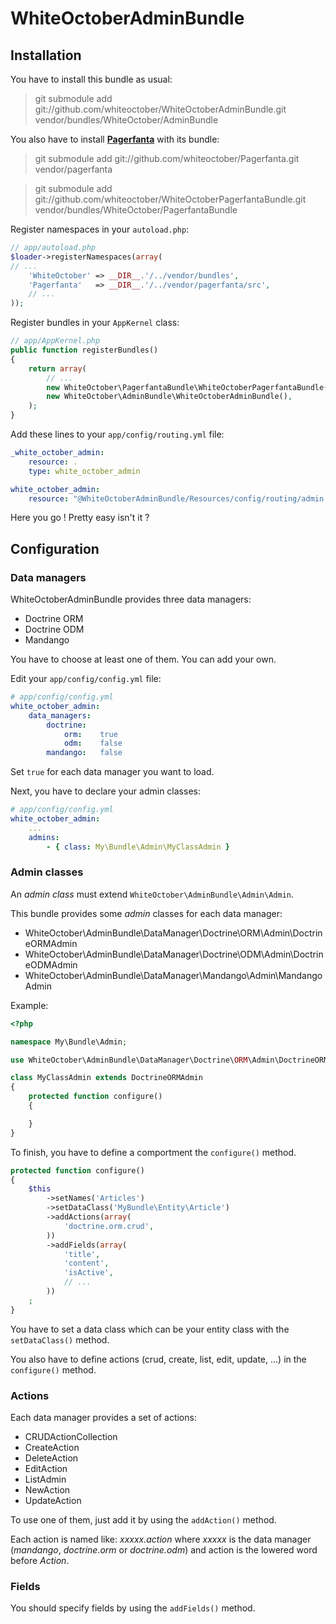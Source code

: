 WhiteOctoberAdminBundle
=======================

Installation
------------

You have to install this bundle as usual:

> git submodule add git://github.com/whiteoctober/WhiteOctoberAdminBundle.git vendor/bundles/WhiteOctober/AdminBundle

You also have to install [**Pagerfanta**](https://github.com/whiteoctober/Pagerfanta) with its bundle:

> git submodule add git://github.com/whiteoctober/Pagerfanta.git vendor/pagerfanta

> git submodule add git://github.com/whiteoctober/WhiteOctoberPagerfantaBundle.git vendor/bundles/WhiteOctober/PagerfantaBundle

Register namespaces in your `autoload.php`:

``` php
// app/autoload.php
$loader->registerNamespaces(array(
// ...
    'WhiteOctober' => __DIR__.'/../vendor/bundles',
    'Pagerfanta'   => __DIR__.'/../vendor/pagerfanta/src',
    // ...
));
```

Register bundles in your `AppKernel` class:

``` php
// app/AppKernel.php
public function registerBundles()
{
    return array(
        // ...
        new WhiteOctober\PagerfantaBundle\WhiteOctoberPagerfantaBundle(),
        new WhiteOctober\AdminBundle\WhiteOctoberAdminBundle(),
    );
}
```

Add these lines to your `app/config/routing.yml` file:

``` yaml
_white_october_admin:
    resource: .
    type: white_october_admin

white_october_admin:
    resource: "@WhiteOctoberAdminBundle/Resources/config/routing/admin.xml"
```

Here you go ! Pretty easy isn't it ?


Configuration
-------------

### Data managers

WhiteOctoberAdminBundle provides three data managers:

* Doctrine ORM
* Doctrine ODM
* Mandango

You have to choose at least one of them. You can add your own.

Edit your `app/config/config.yml` file:

``` yaml
# app/config/config.yml
white_october_admin:
    data_managers:
        doctrine:
            orm:    true
            odm:    false
        mandango:   false
```

Set `true` for each data manager you want to load.

Next, you have to declare your admin classes:

``` yaml
# app/config/config.yml
white_october_admin:
    ...
    admins:
        - { class: My\Bundle\Admin\MyClassAdmin }
```


### Admin classes

An *admin class* must extend `WhiteOctober\AdminBundle\Admin\Admin`.

This bundle provides some *admin* classes for each data manager:

* WhiteOctober\\AdminBundle\\DataManager\\Doctrine\\ORM\\Admin\\DoctrineORMAdmin
* WhiteOctober\\AdminBundle\\DataManager\\Doctrine\\ODM\\Admin\\DoctrineODMAdmin
* WhiteOctober\\AdminBundle\\DataManager\\Mandango\\Admin\\MandangoAdmin

Example:

``` php
<?php

namespace My\Bundle\Admin;

use WhiteOctober\AdminBundle\DataManager\Doctrine\ORM\Admin\DoctrineORMAdmin;

class MyClassAdmin extends DoctrineORMAdmin
{
    protected function configure()
    {

    }
}
```


To finish, you have to define a comportment the `configure()` method.

``` php
protected function configure()
{
    $this
        ->setNames('Articles')
        ->setDataClass('MyBundle\Entity\Article')
        ->addActions(array(
            'doctrine.orm.crud',
        ))
        ->addFields(array(
            'title',
            'content',
            'isActive',
            // ...
        ))
    ;
}
```

You have to set a data class which can be your entity class with the `setDataClass()` method.

You also have to define actions (crud, create, list, edit, update, ...) in the `configure()` method.


### Actions

Each data manager provides a set of actions:

* CRUDActionCollection
* CreateAction
* DeleteAction
* EditAction
* ListAdmin
* NewAction
* UpdateAction

To use one of them, just add it by using the `addAction()` method.

Each action is named like: *xxxxx.action* where *xxxxx* is the data manager (*mandango*, *doctrine.orm* or *doctrine.odm*)
and action is the lowered word before *Action*.


### Fields

You should specify fields by using the `addFields()` method.
